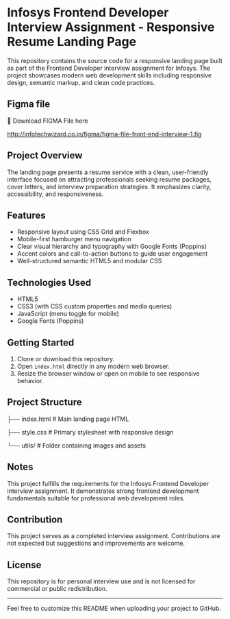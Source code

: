 # Infosys Frontend Developer Interview Assignment - Responsive Resume Landing Page

This repository contains the source code for a responsive landing page built as part of the Frontend Developer interview assignment for Infosys. The project showcases modern web development skills including responsive design, semantic markup, and clean code practices.

## Figma file

📂 Download FIGMA File here

http://infotechwizard.co.in/figma/figma-file-front-end-interview-1.fig

## Project Overview

The landing page presents a resume service with a clean, user-friendly interface focused on attracting professionals seeking resume packages, cover letters, and interview preparation strategies. It emphasizes clarity, accessibility, and responsiveness.

## Features

- Responsive layout using CSS Grid and Flexbox
- Mobile-first hamburger menu navigation
- Clear visual hierarchy and typography with Google Fonts (Poppins)
- Accent colors and call-to-action buttons to guide user engagement
- Well-structured semantic HTML5 and modular CSS

## Technologies Used

- HTML5
- CSS3 (with CSS custom properties and media queries)
- JavaScript (menu toggle for mobile)
- Google Fonts (Poppins)

## Getting Started

1. Clone or download this repository.
2. Open `index.html` directly in any modern web browser.
3. Resize the browser window or open on mobile to see responsive behavior.

## Project Structure

├── index.html # Main landing page HTML

├── style.css # Primary stylesheet with responsive design

└── utils/ # Folder containing images and assets

## Notes

This project fulfills the requirements for the Infosys Frontend Developer interview assignment. It demonstrates strong frontend development fundamentals suitable for professional web development roles.

## Contribution

This project serves as a completed interview assignment. Contributions are not expected but suggestions and improvements are welcome.

## License

This repository is for personal interview use and is not licensed for commercial or public redistribution.

---

Feel free to customize this README when uploading your project to GitHub.


